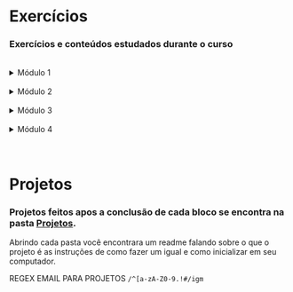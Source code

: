 # Exercícios

### Exercícios e conteúdos estudados durante o curso

</br>

<details>
<summary>Módulo 1</summary>

+ Bloco 01: Unix & Bash
+ Bloco 02: Git, GitHub e Internet
+ Bloco 03: Introdução à HTML e CSS
+ Bloco 04: Introdução à JavaScript e Lógica de Programação
+ Bloco 05: JavaScript: DOM, Eventos e Web Storage
+ Bloco 06: HTML e CSS: Forms, Flexbox e Responsivo
+ Bloco 07: Introdução à JavaScript ES6 e Testes Unitários
+ Bloco 08: Higher Order Functions do JavaScript ES6
+ Bloco 09: JavaScript e Testes Assíncronos

</details>

</br>

<details>
<summary>Módulo 2</summary>

+ Bloco 10: Introdução à React
+ Bloco 11: Componentes com Estado, Eventos e Formulários com React
+ Bloco 12: Ciclo de Vida de Componentes e React Router
+ Bloco 13: Metodologias Ágeis
+ Bloco 14: Testes automatizados com React Testing Library
+ Bloco 15: Gerenciamento de estado com Redux
+ Bloco 16: Projeto Jogo de Trivia
+ Bloco 17: Context API e React Hooks
+ Bloco 18: Projeto App de Receitas

</details>

</br>

<details>
<summary>Módulo 3</summary>

+ Bloco 19: Introdução à SQL
+ Bloco 20: Funções SQL, JOINs e Normalização
+ Bloco 21: Normalização e Modelagem de Banco de Dados
+ Bloco 22: Introdução ao MongoDB
+ Bloco 23: MongoDB: Updates Simples e Complexos
+ Bloco 24: MongoDB: Aggregation Framework
+ Bloco 25: Introdução ao desenvolvimento Web com Node.js
+ Bloco 26: Node.js: Camada de Serviço e Arquitetura Rest e Restful
+ Bloco 27: Autenticação e Upload de Arquivos
+ Bloco 28: Deployment
+ Bloco 29: Arquitetura: SOLID e ORM
+ Bloco 30: Sockets
+ Bloco 31: Projeto - App de Delivery

</details>

</br>

<details>
<summary>Módulo 4</summary>

+ Bloco 32: Introdução à Python
+ Bloco 33: Programação Orientada a Objetos e Padrões de Projeto
+ Bloco 34: Redes e Raspagem de Dados
+ Bloco 35: Algoritmos
+ Bloco 36: Estrutura de Dados I: Arrays, Hashmaps e Sets
+ Bloco 37: Estrutura de Dados II: Listas, Filas e Pilhas

</details>

</br>
</br>

# Projetos

### Projetos feitos apos a conclusão de cada bloco se encontra na pasta [Projetos](https://github.com/marlon307/trybe-exercises/tree/main/Projetos).

Abrindo cada pasta você encontrara um readme falando sobre o que o projeto é as instruções de como fazer um igual e como inicializar em seu computador.


REGEX EMAIL PARA PROJETOS <code>/^[a-zA-Z0-9.!#$%&'*+/=?^_`{|}~-]+@[A-Z0-9.-]+\.[A-Z]{2,}$/igm</code>
